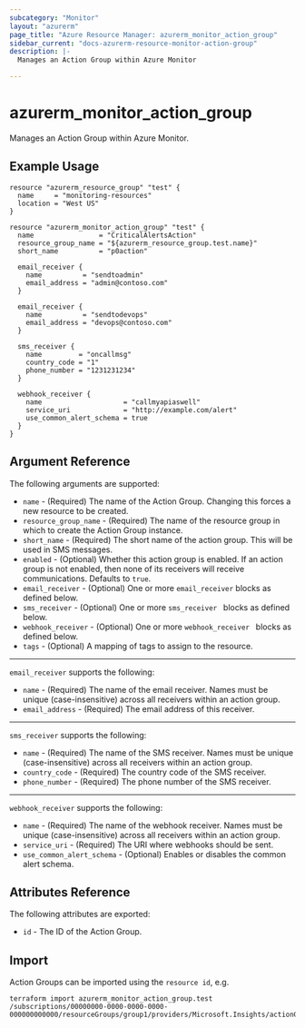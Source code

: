 ```yaml
---
subcategory: "Monitor"
layout: "azurerm"
page_title: "Azure Resource Manager: azurerm_monitor_action_group"
sidebar_current: "docs-azurerm-resource-monitor-action-group"
description: |-
  Manages an Action Group within Azure Monitor

---
```


# azurerm_monitor_action_group

Manages an Action Group within Azure Monitor.

## Example Usage

```hcl
resource "azurerm_resource_group" "test" {
  name     = "monitoring-resources"
  location = "West US"
}

resource "azurerm_monitor_action_group" "test" {
  name                = "CriticalAlertsAction"
  resource_group_name = "${azurerm_resource_group.test.name}"
  short_name          = "p0action"

  email_receiver {
    name          = "sendtoadmin"
    email_address = "admin@contoso.com"
  }

  email_receiver {
    name          = "sendtodevops"
    email_address = "devops@contoso.com"
  }

  sms_receiver {
    name         = "oncallmsg"
    country_code = "1"
    phone_number = "1231231234"
  }

  webhook_receiver {
    name                    = "callmyapiaswell"
    service_uri             = "http://example.com/alert"
    use_common_alert_schema = true
  }
}
```

## Argument Reference

The following arguments are supported:

* `name` - (Required) The name of the Action Group. Changing this forces a new resource to be created.
* `resource_group_name` - (Required) The name of the resource group in which to create the Action Group instance.
* `short_name` - (Required) The short name of the action group. This will be used in SMS messages.
* `enabled` - (Optional) Whether this action group is enabled. If an action group is not enabled, then none of its receivers will receive communications. Defaults to `true`.
* `email_receiver` - (Optional) One or more `email_receiver` blocks as defined below.
* `sms_receiver` - (Optional) One or more `sms_receiver ` blocks as defined below.
* `webhook_receiver` - (Optional) One or more `webhook_receiver ` blocks as defined below.
* `tags` - (Optional) A mapping of tags to assign to the resource.

---

`email_receiver` supports the following:

* `name` - (Required) The name of the email receiver. Names must be unique (case-insensitive) across all receivers within an action group.
* `email_address` - (Required) The email address of this receiver.

---

`sms_receiver` supports the following:

* `name` - (Required) The name of the SMS receiver. Names must be unique (case-insensitive) across all receivers within an action group.
* `country_code` - (Required) The country code of the SMS receiver.
* `phone_number` - (Required) The phone number of the SMS receiver.

---

`webhook_receiver` supports the following:

* `name` - (Required) The name of the webhook receiver. Names must be unique (case-insensitive) across all receivers within an action group.
* `service_uri` - (Required) The URI where webhooks should be sent.
* `use_common_alert_schema` - (Optional) Enables or disables the common alert schema.

## Attributes Reference

The following attributes are exported:

* `id` - The ID of the Action Group.

## Import

Action Groups can be imported using the `resource id`, e.g.

```shell
terraform import azurerm_monitor_action_group.test /subscriptions/00000000-0000-0000-0000-000000000000/resourceGroups/group1/providers/Microsoft.Insights/actionGroups/myagname
```

